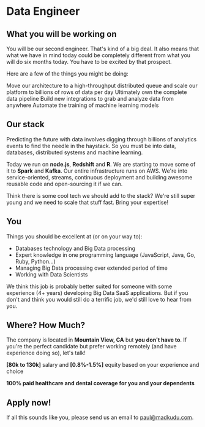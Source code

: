 # Data Engineer

## What you will be working on
You will be our second engineer. That's kind of a big deal. It also means that what we have in mind today could be completely different from what you will do six months today. You have to be excited by that prospect.

Here are a few of the things you might be doing:

Move our architecture to a high-throughput distributed queue and scale our platform to billions of rows of data per day
Ultimately own the complete data pipeline
Build new integrations to grab and analyze data from anywhere
Automate the training of machine learning models

## Our stack

Predicting the future with data involves digging through billions of analytics events to find the needle in the haystack. So you must be into data, databases, distributed systems and machine learning.

Today we run on **node.js**, **Redshift** and **R**. We are starting to move some of it to **Spark** and **Kafka**. Our entire infrastructure runs on AWS. We're into service-oriented, streams, continuous deployment and building awesome reusable code and open-sourcing it if we can.

Think there is some cool tech we should add to the stack? We're still super young and we need to scale that stuff fast. Bring your expertise!

## You
Things you should be excellent at (or on your way to):

* Databases technology and Big Data processing
* Expert knowledge in one programming language (JavaScript, Java, Go, Ruby, Python...)
* Managing Big Data processing over extended period of time
* Working with Data Scientists

We think this job is probably better suited for someone with some experience (4+ years) developing Big Data SaaS applications. But if you don't and think you would still do a terrific job, we'd still love to hear from you.

## Where? How Much?
The company is located in **Mountain View, CA** but **you don't have to**. If you're the perfect candidate but prefer working remotely (and have experience doing so), let's talk!

**[80k to 130k]** salary and **[0.8%-1.5%]** equity based on your experience and choice

**100% paid healthcare and dental coverage for you and your dependents**

## Apply now!

If all this sounds like you, please send us an email to [paul@madkudu.com](mailto:paul@madkudu.com).

